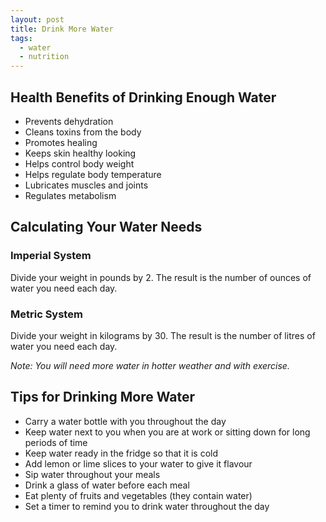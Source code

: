 ```yaml
---
layout: post
title: Drink More Water
tags:
  - water
  - nutrition
---
```


## Health Benefits of Drinking Enough Water

- Prevents dehydration
- Cleans toxins from the body
- Promotes healing
- Keeps skin healthy looking
- Helps control body weight
- Helps regulate body temperature
- Lubricates muscles and joints
- Regulates metabolism

## Calculating Your Water Needs

### Imperial System

Divide your weight in pounds by 2. The result is the number of ounces of water 
you need each day.

### Metric System

Divide your weight in kilograms by 30. The result is the number of litres of 
water you need each day.

*Note: You will need more water in hotter weather and with exercise.*

## Tips for Drinking More Water

- Carry a water bottle with you throughout the day
- Keep water next to you when you are at work or sitting down for long periods 
  of time
- Keep water ready in the fridge so that it is cold
- Add lemon or lime slices to your water to give it flavour
- Sip water throughout your meals
- Drink a glass of water before each meal
- Eat plenty of fruits and vegetables (they contain water)
- Set a timer to remind you to drink water throughout the day
